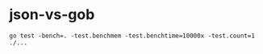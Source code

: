 # json-vs-gob

```shell
go test -bench=. -test.benchmem -test.benchtime=10000x -test.count=1 ./...
```